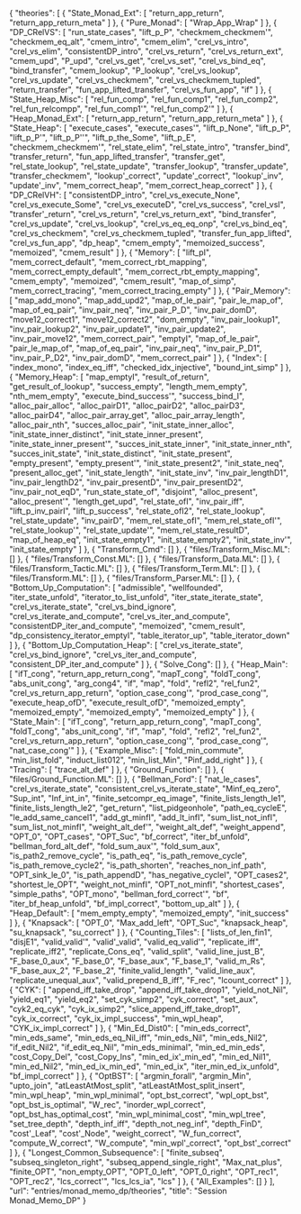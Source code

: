 {
    "theories": [
        {
            "State_Monad_Ext": [
                "return_app_return",
                "return_app_return_meta"
            ]
        },
        {
            "Pure_Monad": [
                "Wrap_App_Wrap"
            ]
        },
        {
            "DP_CRelVS": [
                "run_state_cases",
                "lift_p_P",
                "checkmem_checkmem'",
                "checkmem_eq_alt",
                "cmem_intro",
                "cmem_elim",
                "crel_vs_intro",
                "crel_vs_elim",
                "consistentDP_intro",
                "crel_vs_return",
                "crel_vs_return_ext",
                "cmem_upd",
                "P_upd",
                "crel_vs_get",
                "crel_vs_set",
                "crel_vs_bind_eq",
                "bind_transfer",
                "cmem_lookup",
                "P_lookup",
                "crel_vs_lookup",
                "crel_vs_update",
                "crel_vs_checkmem",
                "crel_vs_checkmem_tupled",
                "return_transfer",
                "fun_app_lifted_transfer",
                "crel_vs_fun_app",
                "if"
            ]
        },
        {
            "State_Heap_Misc": [
                "rel_fun_comp",
                "rel_fun_comp1",
                "rel_fun_comp2",
                "rel_fun_relcompp",
                "rel_fun_comp1'",
                "rel_fun_comp2'"
            ]
        },
        {
            "Heap_Monad_Ext": [
                "return_app_return",
                "return_app_return_meta"
            ]
        },
        {
            "State_Heap": [
                "execute_cases",
                "execute_cases'",
                "lift_p_None",
                "lift_p_P",
                "lift_p_P'",
                "lift_p_P''",
                "lift_p_the_Some",
                "lift_p_E",
                "checkmem_checkmem'",
                "rel_state_elim",
                "rel_state_intro",
                "transfer_bind",
                "transfer_return",
                "fun_app_lifted_transfer",
                "transfer_get",
                "rel_state_lookup",
                "rel_state_update",
                "transfer_lookup",
                "transfer_update",
                "transfer_checkmem",
                "lookup'_correct",
                "update'_correct",
                "lookup'_inv",
                "update'_inv",
                "mem_correct_heap",
                "mem_correct_heap_correct"
            ]
        },
        {
            "DP_CRelVH": [
                "consistentDP_intro",
                "crel_vs_execute_None",
                "crel_vs_execute_Some",
                "crel_vs_executeD",
                "crel_vs_success",
                "crel_vsI",
                "transfer'_return",
                "crel_vs_return",
                "crel_vs_return_ext",
                "bind_transfer",
                "crel_vs_update",
                "crel_vs_lookup",
                "crel_vs_eq_eq_onp",
                "crel_vs_bind_eq",
                "crel_vs_checkmem",
                "crel_vs_checkmem_tupled",
                "transfer_fun_app_lifted",
                "crel_vs_fun_app",
                "dp_heap",
                "cmem_empty",
                "memoized_success",
                "memoized",
                "cmem_result"
            ]
        },
        {
            "Memory": [
                "lift_pI",
                "mem_correct_default",
                "mem_correct_rbt_mapping",
                "mem_correct_empty_default",
                "mem_correct_rbt_empty_mapping",
                "cmem_empty",
                "memoized",
                "cmem_result",
                "map_of_simp",
                "mem_correct_tracing",
                "mem_correct_tracing_empty"
            ]
        },
        {
            "Pair_Memory": [
                "map_add_mono",
                "map_add_upd2",
                "map_of_le_pair",
                "pair_le_map_of",
                "map_of_eq_pair",
                "inv_pair_neq",
                "inv_pair_P_D",
                "inv_pair_domD",
                "move12_correct1",
                "move12_correct2",
                "dom_empty",
                "inv_pair_lookup1",
                "inv_pair_lookup2",
                "inv_pair_update1",
                "inv_pair_update2",
                "inv_pair_move12",
                "mem_correct_pair",
                "emptyI",
                "map_of_le_pair",
                "pair_le_map_of",
                "map_of_eq_pair",
                "inv_pair_neq",
                "inv_pair_P_D1",
                "inv_pair_P_D2",
                "inv_pair_domD",
                "mem_correct_pair"
            ]
        },
        {
            "Index": [
                "index_mono",
                "index_eq_iff",
                "checked_idx_injective",
                "bound_int_simp"
            ]
        },
        {
            "Memory_Heap": [
                "map_emptyI",
                "result_of_return",
                "get_result_of_lookup",
                "success_empty",
                "length_mem_empty",
                "nth_mem_empty",
                "execute_bind_success'",
                "success_bind_I",
                "alloc_pair_alloc",
                "alloc_pairD1",
                "alloc_pairD2",
                "alloc_pairD3",
                "alloc_pairD4",
                "alloc_pair_array_get",
                "alloc_pair_array_length",
                "alloc_pair_nth",
                "succes_alloc_pair",
                "init_state_inner_alloc",
                "init_state_inner_distinct",
                "init_state_inner_present",
                "inite_state_inner_present'",
                "succes_init_state_inner",
                "init_state_inner_nth",
                "succes_init_state",
                "init_state_distinct",
                "init_state_present",
                "empty_present",
                "empty_present'",
                "init_state_present2",
                "init_state_neq",
                "present_alloc_get",
                "init_state_length",
                "init_state_inv",
                "inv_pair_lengthD1",
                "inv_pair_lengthD2",
                "inv_pair_presentD",
                "inv_pair_presentD2",
                "inv_pair_not_eqD",
                "run_state_state_of",
                "disjoint",
                "alloc_present",
                "alloc_present'",
                "length_get_upd",
                "rel_state_ofI",
                "inv_pair_iff",
                "lift_p_inv_pairI",
                "lift_p_success",
                "rel_state_ofI2",
                "rel_state_lookup",
                "rel_state_update",
                "inv_pairD",
                "mem_rel_state_ofI",
                "mem_rel_state_ofI'",
                "rel_state_lookup'",
                "rel_state_update'",
                "mem_rel_state_resultD",
                "map_of_heap_eq",
                "init_state_empty1",
                "init_state_empty2",
                "init_state_inv'",
                "init_state_empty"
            ]
        },
        {
            "Transform_Cmd": []
        },
        {
            "files/Transform_Misc.ML": []
        },
        {
            "files/Transform_Const.ML": []
        },
        {
            "files/Transform_Data.ML": []
        },
        {
            "files/Transform_Tactic.ML": []
        },
        {
            "files/Transform_Term.ML": []
        },
        {
            "files/Transform.ML": []
        },
        {
            "files/Transform_Parser.ML": []
        },
        {
            "Bottom_Up_Computation": [
                "admissible",
                "wellfounded",
                "iter_state_unfold",
                "iterator_to_list_unfold",
                "iter_state_iterate_state",
                "crel_vs_iterate_state",
                "crel_vs_bind_ignore",
                "crel_vs_iterate_and_compute",
                "crel_vs_iter_and_compute",
                "consistentDP_iter_and_compute",
                "memoized",
                "cmem_result",
                "dp_consistency_iterator_emptyI",
                "table_iterator_up",
                "table_iterator_down"
            ]
        },
        {
            "Bottom_Up_Computation_Heap": [
                "crel_vs_iterate_state",
                "crel_vs_bind_ignore",
                "crel_vs_iter_and_compute",
                "consistent_DP_iter_and_compute"
            ]
        },
        {
            "Solve_Cong": []
        },
        {
            "Heap_Main": [
                "ifT_cong",
                "return_app_return_cong",
                "mapT_cong",
                "foldT_cong",
                "abs_unit_cong",
                "arg_cong4",
                "if",
                "map",
                "fold",
                "refl2",
                "rel_fun2",
                "crel_vs_return_app_return",
                "option_case_cong'",
                "prod_case_cong'",
                "execute_heap_ofD",
                "execute_result_ofD",
                "memoized_empty",
                "memoized_empty",
                "memoized_empty",
                "memoized_empty"
            ]
        },
        {
            "State_Main": [
                "ifT_cong",
                "return_app_return_cong",
                "mapT_cong",
                "foldT_cong",
                "abs_unit_cong",
                "if",
                "map",
                "fold",
                "refl2",
                "rel_fun2",
                "crel_vs_return_app_return",
                "option_case_cong'",
                "prod_case_cong'",
                "nat_case_cong'"
            ]
        },
        {
            "Example_Misc": [
                "fold_min_commute",
                "min_list_fold",
                "induct_list012",
                "min_list_Min",
                "Pinf_add_right"
            ]
        },
        {
            "Tracing": [
                "trace_alt_def"
            ]
        },
        {
            "Ground_Function": []
        },
        {
            "files/Ground_Function.ML": []
        },
        {
            "Bellman_Ford": [
                "nat_le_cases",
                "crel_vs_iterate_state",
                "consistent_crel_vs_iterate_state",
                "Minf_eq_zero",
                "Sup_int",
                "Inf_int_in",
                "finite_setcompr_eq_image",
                "finite_lists_length_le1",
                "finite_lists_length_le2",
                "get_return",
                "list_pidgeonhole",
                "path_eq_cycleE",
                "le_add_same_cancel1",
                "add_gt_minfI",
                "add_lt_infI",
                "sum_list_not_infI",
                "sum_list_not_minfI",
                "weight_alt_def'",
                "weight_alt_def",
                "weight_append",
                "OPT_0",
                "OPT_cases",
                "OPT_Suc",
                "bf_correct",
                "iter_bf_unfold",
                "bellman_ford_alt_def",
                "fold_sum_aux'",
                "fold_sum_aux",
                "is_path2_remove_cycle",
                "is_path_eq",
                "is_path_remove_cycle",
                "is_path_remove_cycle2",
                "is_path_shorten",
                "reaches_non_inf_path",
                "OPT_sink_le_0",
                "is_path_appendD",
                "has_negative_cycleI",
                "OPT_cases2",
                "shortest_le_OPT",
                "weight_not_minfI",
                "OPT_not_minfI",
                "shortest_cases",
                "simple_paths",
                "OPT_mono",
                "bellman_ford_correct'",
                "bf",
                "iter_bf_heap_unfold",
                "bf_impl_correct",
                "bottom_up_alt"
            ]
        },
        {
            "Heap_Default": [
                "mem_empty_empty",
                "memoized_empty",
                "init_success"
            ]
        },
        {
            "Knapsack": [
                "OPT_0",
                "Max_add_left",
                "OPT_Suc",
                "knapsack_heap",
                "su_knapsack",
                "su_correct"
            ]
        },
        {
            "Counting_Tiles": [
                "lists_of_len_fin1",
                "disjE1",
                "valid_valid'",
                "valid'_valid",
                "valid_eq_valid'",
                "replicate_iff",
                "replicate_iff2",
                "replicate_Cons_eq",
                "valid_split",
                "valid_line_just_B",
                "F_base_0_aux",
                "F_base_0",
                "F_base_aux",
                "F_base_1",
                "valid_m_Rs",
                "F_base_aux_2",
                "F_base_2",
                "finite_valid_length",
                "valid_line_aux",
                "replicate_unequal_aux",
                "valid_prepend_B_iff",
                "F_rec",
                "lcount_correct"
            ]
        },
        {
            "CYK": [
                "append_iff_take_drop",
                "append_iff_take_drop1",
                "yield_not_Nil",
                "yield_eq1",
                "yield_eq2",
                "set_cyk_simp2",
                "cyk_correct",
                "set_aux",
                "cyk2_eq_cyk",
                "cyk_ix_simp2",
                "slice_append_iff_take_drop1",
                "cyk_ix_correct",
                "cyk_ix_impl_success",
                "min_wpl_heap",
                "CYK_ix_impl_correct"
            ]
        },
        {
            "Min_Ed_Dist0": [
                "min_eds_correct",
                "min_eds_same",
                "min_eds_eq_Nil_iff",
                "min_eds_Nil",
                "min_eds_Nil2",
                "if_edit_Nil2",
                "if_edit_eq_Nil",
                "min_eds_minimal",
                "min_ed_min_eds",
                "cost_Copy_Del",
                "cost_Copy_Ins",
                "min_ed_ix'_min_ed",
                "min_ed_Nil1",
                "min_ed_Nil2",
                "min_ed_ix_min_ed",
                "min_ed_ix",
                "iter_min_ed_ix_unfold",
                "bf_impl_correct"
            ]
        },
        {
            "OptBST": [
                "argmin_forall",
                "argmin_Min",
                "upto_join",
                "atLeastAtMost_split",
                "atLeastAtMost_split_insert",
                "min_wpl_heap",
                "min_wpl_minimal",
                "opt_bst_correct",
                "wpl_opt_bst",
                "opt_bst_is_optimal",
                "W_rec",
                "inorder_wpl_correct",
                "opt_bst_has_optimal_cost",
                "min_wpl_minimal_cost",
                "min_wpl_tree",
                "set_tree_depth",
                "depth_inf_iff",
                "depth_not_neg_inf",
                "depth_FinD",
                "cost'_Leaf",
                "cost'_Node",
                "weight_correct",
                "W_fun_correct",
                "compute_W_correct",
                "W_compute",
                "min_wpl'_correct",
                "opt_bst'_correct"
            ]
        },
        {
            "Longest_Common_Subsequence": [
                "finite_subseq",
                "subseq_singleton_right",
                "subseq_append_single_right",
                "Max_nat_plus",
                "finite_OPT",
                "non_empty_OPT",
                "OPT_0_left",
                "OPT_0_right",
                "OPT_rec1",
                "OPT_rec2",
                "lcs_correct'",
                "lcs_lcs_ia",
                "lcs"
            ]
        },
        {
            "All_Examples": []
        }
    ],
    "url": "entries/monad_memo_dp/theories",
    "title": "Session Monad_Memo_DP"
}